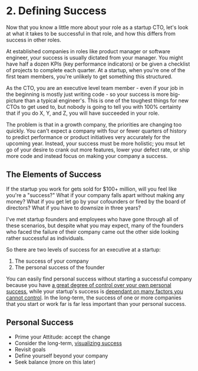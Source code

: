 # 2. Defining Success

Now that you know a little more about your role as a startup CTO, let's look at what it takes to be successful in that role, and how this differs from success in other roles.

At established companies in roles like product manager or software engineer, your success is usually dictated from your manager. You might have half a dozen KPIs (key performance indicators) or be given a checklist of projects to complete each quarter. At a startup, when you're one of the first team members, you're unlikely to get something this structured.

As the CTO, you are an executive level team member - even if your job in the beginning is mostly just writing code - so your success is more big-picture than a typical engineer's. This is one of the toughest things for new CTOs to get used to, but nobody is going to tell you with 100% certainty that if you do X, Y, and Z, you will have succeeded in your role.

The problem is that in a growth company, the priorities are changing too quickly. You can't expect a company with four or fewer quarters of history to predict performance or product initiatives very accurately for the upcoming year. Instead, your success must be more holistic; you msut let go of your desire to crank out more features, lower your defect rate, or ship more code and instead focus on making your company a success.

## The Elements of Success

If the startup you work for gets sold for $100+ million, will you feel like you're a "success?" What if your company falls apart without making any money? What if you get let go by your cofounders or fired by the board of directors? What if you have to downsize in three years?

I've met startup founders and employees who have gone through all of these scenarios, but despite what you may expect, many of the founders who faced the failure of their company came out the other side looking rather successful as individuals.

So there are two levels of success for an executive at a startup:

1. The success of your company
2. The personal success of the founder

You can easily find personal success without starting a successful company because you have [a great degree of control over your own personal success](https://www.karllhughes.com/posts/success-is-in-your-attitude), while your startup's success is [dependant on many factors you cannot control](https://www.ted.com/talks/bill_gross_the_single_biggest_reason_why_startups_succeed). In the long-term, the success of one or more companies that you start or work far is far less important than your personal success.

## Personal Success

- Prime your Attitude: accept the change
- Consider the long-term, [visualizing success](https://www.entrepreneur.com/article/242373)
- Revisit goals
- Define yourself beyond your company
- Seek balance (more on this later)
